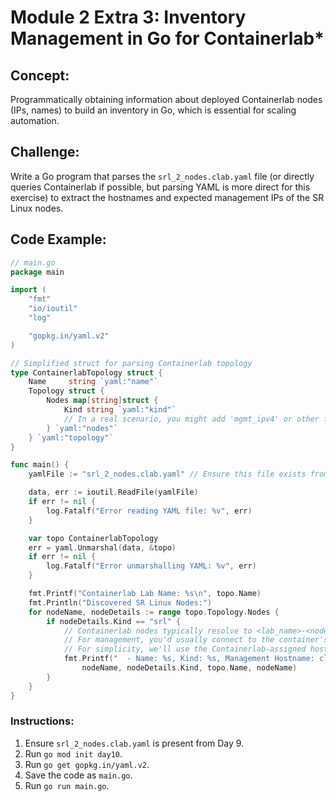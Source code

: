 # **Module 2 Extra 3: Inventory Management in Go for Containerlab***

## **Concept:** 
Programmatically obtaining information about deployed Containerlab nodes (IPs, names) to build an inventory in Go, which is essential for scaling automation.

## **Challenge:** 
Write a Go program that parses the `srl_2_nodes.clab.yaml` file (or directly queries Containerlab if possible, but parsing YAML is more direct for this exercise) to extract the hostnames and expected management IPs of the SR Linux nodes.

## **Code Example:**
```go
// main.go
package main

import (
    "fmt"
    "io/ioutil"
    "log"

    "gopkg.in/yaml.v2"
)

// Simplified struct for parsing Containerlab topology
type ContainerlabTopology struct {
    Name     string `yaml:"name"`
    Topology struct {
        Nodes map[string]struct {
            Kind string `yaml:"kind"`
            // In a real scenario, you might add 'mgmt_ipv4' or other fields
        } `yaml:"nodes"`
    } `yaml:"topology"`
}

func main() {
    yamlFile := "srl_2_nodes.clab.yaml" // Ensure this file exists from Day 9

    data, err := ioutil.ReadFile(yamlFile)
    if err != nil {
        log.Fatalf("Error reading YAML file: %v", err)
    }

    var topo ContainerlabTopology
    err = yaml.Unmarshal(data, &topo)
    if err != nil {
        log.Fatalf("Error unmarshalling YAML: %v", err)
    }

    fmt.Printf("Containerlab Lab Name: %s\n", topo.Name)
    fmt.Println("Discovered SR Linux Nodes:")
    for nodeName, nodeDetails := range topo.Topology.Nodes {
        if nodeDetails.Kind == "srl" {
            // Containerlab nodes typically resolve to <lab_name>-<node_name> in Docker DNS
            // For management, you'd usually connect to the container's management IP.
            // For simplicity, we'll use the Containerlab-assigned hostname in this context.
            fmt.Printf("  - Name: %s, Kind: %s, Management Hostname: clab-%s-%s\n",
                nodeName, nodeDetails.Kind, topo.Name, nodeName)
        }
    }
}
```

### **Instructions:**
1.  Ensure `srl_2_nodes.clab.yaml` is present from Day 9.
2.  Run `go mod init day10`.
3.  Run `go get gopkg.in/yaml.v2`.
4.  Save the code as `main.go`.
5.  Run `go run main.go`.